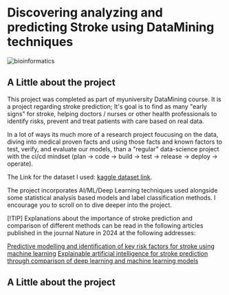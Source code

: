 # Discovering analyzing and predicting Stroke using DataMining techniques
![bioinformatics](https://github.com/idogut3/20595-DataMining-Discovering-Analyzing-Predicting-Stroke-using-DataMining-ResearchProject/blob/main/images/bioinformatics.jpg)
## A Little about the project 
This project was completed as part of myuniversity DataMining course.
It is a project regarding stroke prediction; 
It's goal is to find as many "early signs" for stroke, helping doctors / nurses or other health professionals to identify risks, prevent and treat patients with care based on real data.

In a lot of ways its much more of a research project foucusing on the data, diving into medical proven facts and using those facts and known factors to test, verify, and evaluate our models, than a "regular" data-science project
with the ci/cd mindset (plan -> code -> build -> test -> release -> deploy -> operate).

The Link for the dataset I used: [kaggle dataset link](https://www.kaggle.com/datasets/fedesoriano/stroke-prediction-dataset/data).

The project incorporates AI/ML/Deep Learning techniques used alongside some statistical analysis based models and label classification methods. 
I encourage you to scroll on to dive deeper into the project.

[!TIP]
Explanations about the importance of stroke prediction and comparison of different methods can be read in the following articles published in the journal Nature in 2024 at the following addresses:

[Predictive modelling and identification of key risk factors for stroke using machine learning](https://www.nature.com/articles/s41598-024-61665-4)
[Explainable artificial intelligence for stroke prediction through comparison of deep learning and machine learning models](https://www.nature.com/articles/s41598-024-82931-5)

## A Little about the project 

